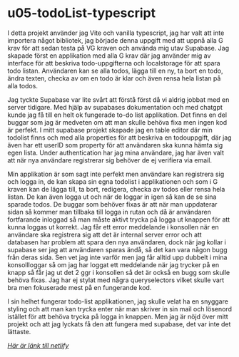 # u05-todoList-typescript

I detta projekt använder jag Vite och vanilla typescript, jag har valt att inte importera något bibliotek, jag började denna uppgift med att uppnå alla G krav för att sedan testa på VG kraven och använda mig utav Supabase. Jag skapade först en applikation med alla G krav där jag använder mig av interface för att beskriva todo-uppgifterna och localstorage för att spara todo listan. Användaren kan se alla todos, lägga till en ny, ta bort en todo, ändra texten, checka av om en todo är klar och även rensa hela listan på alla todos. 

Jag tyckte Supabase var lite svårt att förstå först då vi aldrig jobbat med en server tidigare. Med hjälp av supabases dokumentation och med chatgpt kunde jag få till en helt ok fungerade to-do list applikation. Det finns en del buggar som jag är medveten om att man skulle behöva fixa men ingen kod är perfekt. I mitt supabase projekt skapade jag en table editor där min todolist finns och med alla properties för att beskriva en todouppgift, där jag även har ett userID som property för att användaren ska kunna hämta sig egen lista. 
Under authentication har jag mina användare, jag har även valt att när nya användare registrerar sig behöver de ej verifiera via email. 

Min applikation är som sagt inte perfekt men användare kan registrera sig och logga in, de kan skapa sin egna todolist i applikationen och som i G kraven kan de lägga till, ta bort, redigera, checka av todos eller rensa hela listan. De kan även logga ut och när de loggar in igen så kan de se sina sparade todos. 
De buggar som behöver fixas är att när man uppdaterar sidan så kommer man tillbaka till logga in rutan och då är användaren fortfarande inloggad så man måste aktivt trycka på logga ut knappen för att kunna loggas ut korrekt. Jag får ett error meddelande i konsollen när en användare ska registrera sig att det är internal server error och att databasen har problem att spara den nya användaren, dock när jag kollar i supabase ser jag att användaren sparas ändå, så det kan vara någon bugg från deras sida. Sen vet jag inte varför men jag får alltid upp dubbelt i mina konsollloggar så om jag har loggat ett meddelande när jag trycker på en knapp så får jag ut det 2 ggr i konsollen så det är också en bugg som skulle behöva fixas. Jag har ej stylat med några queryselectors vilket skulle vart bra men fokuserade mest på en fungerande kod.

I sin helhet fungerar todo-list applikationen, jag skulle velat ha en snyggare styling och att man kan trycka enter när man skriver in sin mail och lösenord istället för att behöva trycka på logga in knappen. Men jag är nöjd över mitt projekt och att jag lyckats få den att fungera med supabase, det var inte det lättaste. 

*[Här är länk till netlify](https://u05-todo-list.netlify.app/)*

